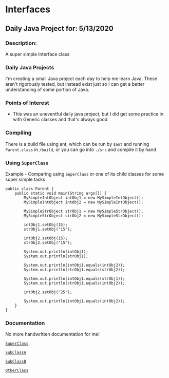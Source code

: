 # Interfaces
## Daily Java Project for: 5/13/2020

### Description:

A super simple Interface class 

### Daily Java Projects
I'm creating a small Java project each day to help me learn Java. These aren't rigorously tested, but instead exist just so I can get a better understanding of some portion of Java.

### Points of Interest
 + This was an uneventful daily java project, but I did get some practice in with Generic classes and that's always good

### Compiling

There is a build file using ant, which can be run by `$ant` and running `Parent.class` in `/build`, or you can go into `./src` and compile it by hand

### Using `SuperClass`
Example - Comparing using `SuperClass` or one of its child classes for some super simple tasks

```
public class Parent {
	public static void main(String args[]) {
		MySimpleIntObject intObj1 = new MySimpleIntObject();
		MySimpleIntObject intObj2 = new MySimpleIntObject();

		MySimpleStrObject strObj1 = new MySimpleStrObject();
		MySimpleStrObject strObj2 = new MySimpleStrObject();

		intObj1.setObj(15);
		strObj1.setObj("15");

		intObj2.setObj(15);
		strObj2.setObj("15");

		System.out.println(intObj1);
		System.out.println(strObj1);		

		System.out.println(intObj1.equals(intObj2));
		System.out.println(strObj1.equals(strObj2));

		System.out.println(intObj1.equals(strObj1));
		System.out.println(strObj1.equals(intObj2));

		intObj2.setObj("25");

		System.out.println(intObj1.equals(intObj2));
	}
}

```

### Documentation

No more handwritten documentation for me!

[`SuperClass`](https://theoriginalmatt.github.io/inheritance-daily-java-5-17/SuperClass.html)

[`SubClassA`](https://theoriginalmatt.github.io/inheritance-daily-java-5-17/SubClassA.html)

[`SubClassB`](https://theoriginalmatt.github.io/inheritance-daily-java-5-17/SubClassB.html)

[`OtherClass`](https://theoriginalmatt.github.io/inheritance-daily-java-5-17/OtherClass.html)